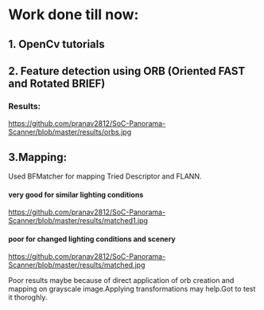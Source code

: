# Work done till now:

## 1. OpenCv tutorials

## 2. Feature detection using ORB (Oriented FAST and Rotated BRIEF)

### Results:

https://github.com/pranav2812/SoC-Panorama-Scanner/blob/master/results/orbs.jpg

## 3.Mapping:

Used BFMatcher for mapping
Tried Descriptor and FLANN.

#### very good for similar lighting conditions

https://github.com/pranav2812/SoC-Panorama-Scanner/blob/master/results/matched1.jpg

#### poor for changed lighting conditions and scenery

https://github.com/pranav2812/SoC-Panorama-Scanner/blob/master/results/matched.jpg

Poor results maybe because of direct application of orb creation and mapping on grayscale image.Applying transformations may help.Got to test it thoroghly.


